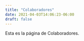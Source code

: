 ```yaml
---
title: "Colaboradores"
date: 2021-04-03T14:06:23-06:00
draft: false
---
```


Esta es la página de Colaboradores.
